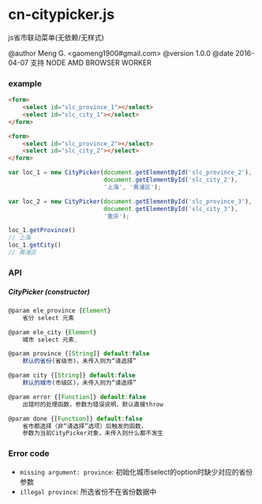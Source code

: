 # cn-citypicker.js
js省市联动菜单(无依赖/无样式)

@author Meng G. <gaomeng1900#gmail.com>
@version 1.0.0
@date 2016-04-07
支持 NODE AMD BROWSER WORKER

### example

```html
<form>
    <select id="slc_province_1"></select>
    <select id="slc_city_1"></select>
</form>

<form>
    <select id="slc_province_2"></select>
    <select id="slc_city_2"></select>
</form>
```

```javascript
var loc_1 = new CityPicker(document.getElementById('slc_province_2'), 
                           document.getElementById('slc_city_2'),
                           '上海', '黄浦区');

var loc_2 = new CityPicker(document.getElementById('slc_province_3'), 
                           document.getElementById('slc_city_3'),
                           '重庆');

loc_1.getProvince()
// 上海
loc_1.getCity()
// 黄浦区
```


### API

##### CityPicker (constructor)

```javascript
@param ele_province {Element} 
    省分 select 元素

@param ele_city {Element} 
    城市 select 元素,

@param province {[String]} default:false 
    默认的省份(省级市)，未传入则为“请选择”

@param city {[String]} default:false 
    默认的城市(市级区)，未传入则为“请选择”

@param error {[Function]} default:false 
    出错时的处理函数，参数为错误说明，默认直接throw

@param done {[Function]} default:false 
    省市都选择（非“请选择”选项）后触发的函数，
    参数为当前CityPicker对象，未传入则什么都不发生
```

### Error code

- `missing argument: province`: 初始化城市select的option时缺少对应的省份参数
- `illegal province`: 所选省份不在省份数据中

